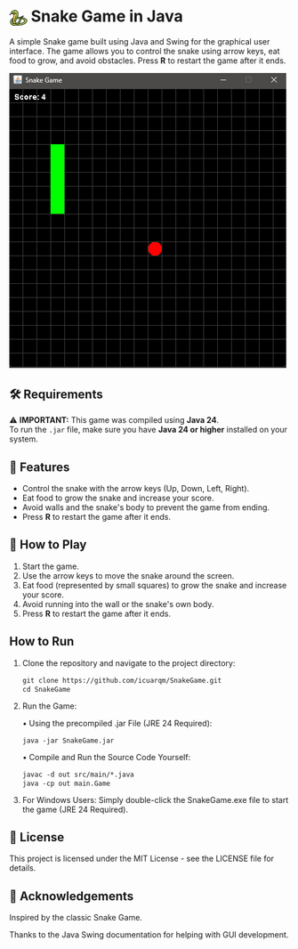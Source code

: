 # <img src="assets/snake-game.png" alt="Snake Game Icon" width="32" height="32" style="vertical-align: middle;"> Snake Game in Java

A simple Snake game built using Java and Swing for the graphical user interface. The game allows you to control the snake using arrow keys, eat food to grow, and avoid obstacles. Press **R** to restart the game after it ends.

<img src="assets/preview.png" alt="Snake Game Preview" width="498" height="530" style="horizontal-align: middle;">

## 🛠 Requirements

⚠️ **IMPORTANT:** This game was compiled using **Java 24**.  
To run the `.jar` file, make sure you have **Java 24 or higher** installed on your system.

## 🐍 Features
- Control the snake with the arrow keys (Up, Down, Left, Right).
- Eat food to grow the snake and increase your score.
- Avoid walls and the snake's body to prevent the game from ending.
- Press **R** to restart the game after it ends.

## 🎯 How to Play
1. Start the game.
2. Use the arrow keys to move the snake around the screen.
3. Eat food (represented by small squares) to grow the snake and increase your score.
4. Avoid running into the wall or the snake's own body.
5. Press **R** to restart the game after it ends.

## How to Run

1. Clone the repository and navigate to the project directory:
   ```
   git clone https://github.com/icuarqm/SnakeGame.git
   cd SnakeGame
2. Run the Game:
   
   • Using the precompiled .jar File (JRE 24 Required):
   ```
   java -jar SnakeGame.jar
   ```
   • Compile and Run the Source Code Yourself:
   ```
   javac -d out src/main/*.java
   java -cp out main.Game
4. For Windows Users: Simply double-click the SnakeGame.exe file to start the game (JRE 24 Required).

## 📄 License

This project is licensed under the MIT License - see the LICENSE file for details.

## 🙌 Acknowledgements

Inspired by the classic Snake Game.

Thanks to the Java Swing documentation for helping with GUI development.
